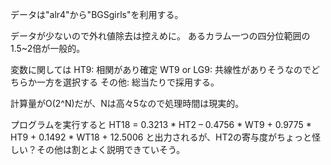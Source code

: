 データは"alr4"から"BGSgirls"を利用する。

データが少ないので外れ値除去は控えめに。
あるカラム一つの四分位範囲の1.5~2倍が一般的。

変数に関しては
HT9: 相関があり確定
WT9 or LG9: 共線性がありそうなのでどちらか一方を選択する
その他: 総当たりで採用する。

計算量がO(2^N)だが、Nは高々5なので処理時間は現実的。

プログラムを実行すると
HT18 = 0.3213 * HT2 – 0.4756 * WT9 + 0.9775 * HT9 + 0.1492 * WT18 + 12.5006
と出力されるが、HT2の寄与度がちょっと怪しい？その他は割とよく説明できていそう。
